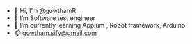 - 👋 Hi, I’m @gowthamR
- 👀 I’m Software test engineer
- 🌱 I’m currently learning Appium , Robot framework, Arduino
- 📫 gowtham.sify@gmail.com

<!---
gowthamsify/gowthamsify is a ✨ special ✨ repository because its `README.md` (this file) appears on your GitHub profile.
You can click the Preview link to take a look at your changes.
--->
